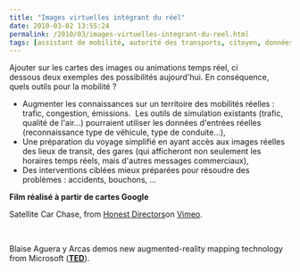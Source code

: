```yaml
---
title: "Images virtuelles intégrant du réel"
date: 2010-03-02 13:55:24
permalink: /2010/03/images-virtuelles-integrant-du-reel.html
tags: [assistant de mobilité, autorité des transports, citoyen, données réelles, internet, internet des objets, partage de données, TED]
---
```


<p>Ajouter sur les cartes des images ou animations temps réel, ci dessous deux exemples des possibilités aujourd'hui. En conséquence, quels outils pour la mobilité ?</p> <ul> <li> <div>Augmenter les connaissances sur un territoire des mobilités réelles : trafic, congestion, émissions.  Les outils de simulation existants (trafic, qualité de l'air...) pourraient utiliser les données d'entrées réelles (reconnaissance type de véhicule, type de conduite...),</div></li> <li> <div>Une préparation du voyage simplifié en ayant accès aux images réelles des lieux de transit, des gares (qui afficheront non seulement les horaires temps réels, mais d'autres messages commerciaux),</div></li> <li>Des interventions ciblées mieux préparées pour résoudre des problèmes : accidents, bouchons, ...</li> </ul> <div><strong>Film réalisé à partir de cartes Google</strong></div> <p>  </p> <p>Satellite Car Chase, <span>from </span><a href="http://vimeo.com/honestdirectors"><span>Honest Directors</span></a><span>on </span><a href="http://vimeo.com"><span>Vimeo</span></a><span>.</span></p> <p><span></span> </p> <p><span>Blaise Aguera y Arcas demos new augmented-reality mapping technology from Microsoft (<strong><span style="text-decoration: underline"><a href="http://www.ted.com/talks/blaise_aguera.html" target="_blank">TED</a></span></strong>).</span></p> <p>  </p>
